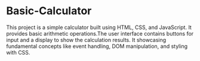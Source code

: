 # Basic-Calculator
This project is a simple calculator built using HTML, CSS, and JavaScript. It provides basic arithmetic operations.The user interface contains buttons for input and a display to show the calculation results. It showcasing fundamental concepts like event handling, DOM manipulation, and styling with CSS. 
